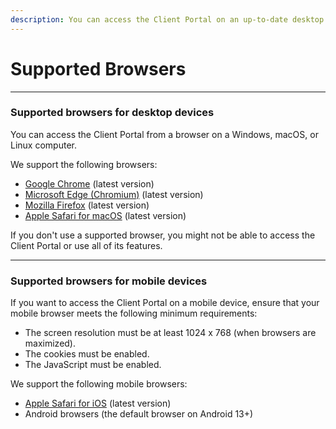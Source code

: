 ```yaml
---
description: You can access the Client Portal on an up-to-date desktop or mobile browser.
---
```


# Supported Browsers

***

### Supported browsers for desktop devices <a href="#supported-browsers-for-desktop-devices" id="supported-browsers-for-desktop-devices"></a>

You can access the Client Portal from a browser on a Windows, macOS, or Linux computer.&#x20;

We support the following browsers:

* [Google Chrome](https://www.google.com/chrome/) (latest version)
* [Microsoft Edge (Chromium)](https://www.microsoft.com/en-us/edge?form=MA13FJ#2MxZCuF4JKRzb2zT.97) (latest version)
* [Mozilla Firefox](https://www.mozilla.org/en-US/firefox/new/) (latest version)
* [Apple Safari for macOS](https://www.apple.com/safari/) (latest version)

If you don't use a supported browser, you might not be able to access the Client Portal or use all of its features.&#x20;

***

### Supported browsers for mobile devices <a href="#supported-browsers-for-desktop-devices" id="supported-browsers-for-desktop-devices"></a>

If you want to access the Client Portal on a mobile device, ensure that your mobile browser meets the following minimum  requirements:

* The screen resolution must be at least 1024 x 768 (when browsers are maximized).
* The cookies must be enabled.
* The JavaScript must be enabled.

We support the following mobile browsers:

* [Apple Safari for iOS](https://www.apple.com/safari/) (latest version)
* Android browsers (the default browser on Android 13+)
